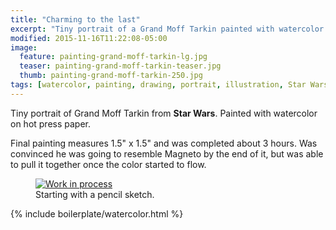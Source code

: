 ```yaml
---
title: "Charming to the last"
excerpt: "Tiny portrait of a Grand Moff Tarkin painted with watercolor on hot press paper."
modified: 2015-11-16T11:22:08-05:00
image: 
  feature: painting-grand-moff-tarkin-lg.jpg
  teaser: painting-grand-moff-tarkin-teaser.jpg
  thumb: painting-grand-moff-tarkin-250.jpg
tags: [watercolor, painting, drawing, portrait, illustration, Star Wars]
---
```


Tiny portrait of Grand Moff Tarkin from **Star Wars**. Painted with watercolor on hot press paper.

Final painting measures 1.5\" x 1.5\" and was completed about 3 hours. Was convinced he was going to resemble Magneto by the end of it, but was able to pull it together once the color started to flow.

<figure>
  <a href="{{ site.url }}/assets/images/painting-grand-moff-tarkin-process-1-lg.jpg"><img src="{{ site.url }}/assets/images/painting-grand-moff-tarkin-process-1-900.jpg" alt="Work in process"></a>
  <figcaption>Starting with a pencil sketch.</figcaption>
</figure>

{% include boilerplate/watercolor.html %}
